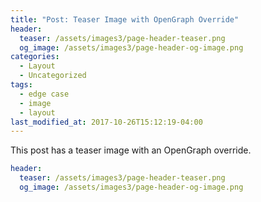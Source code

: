 ```yaml
---
title: "Post: Teaser Image with OpenGraph Override"
header:
  teaser: /assets/images3/page-header-teaser.png
  og_image: /assets/images3/page-header-og-image.png
categories:
  - Layout
  - Uncategorized
tags:
  - edge case
  - image
  - layout
last_modified_at: 2017-10-26T15:12:19-04:00
---
```


This post has a teaser image with an OpenGraph override.

```yaml
header:
  teaser: /assets/images3/page-header-teaser.png
  og_image: /assets/images3/page-header-og-image.png
```